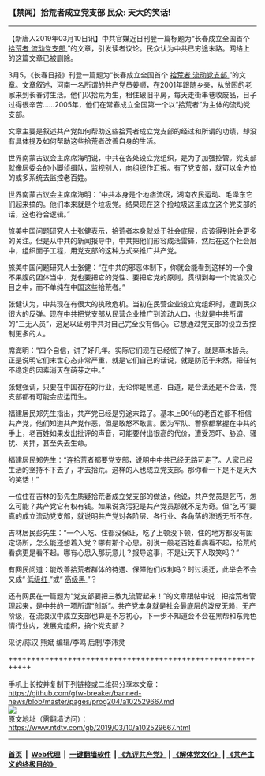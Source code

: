 ### 【禁闻】拾荒者成立党支部 民众: 天大的笑话!
------------------------

<div class="post_content" itemprop="articleBody">
 <p>
  【新唐人2019年03月10日讯】中共官媒近日刊登一篇标题为“长春成立全国首个
  <a href="https://www.ntdtv.com/gb/拾荒者.htm">
   拾荒者
  </a>
  <a href="https://www.ntdtv.com/gb/流动党支部.htm">
   流动党支部
  </a>
  ”的文章，引发读者议论。民众认为中共已穷途末路。网络上的这篇文章已被删除。
 </p>
 <p>
  3月5，《长春日报》刊登一篇题为“长春成立全国首个
  <a href="https://www.ntdtv.com/gb/拾荒者.htm">
   拾荒者
  </a>
  <a href="https://www.ntdtv.com/gb/流动党支部.htm">
   流动党支部
  </a>
  ”的文章。文章叙述，河南一名所谓的共产党员姜顺，在2001年跟随乡亲，从贫困的老家来到长春讨生活。他们以拾荒为生，租住破旧平房，每天走街串巷收废品，日子过得很辛苦……2005年，他们在常春成立全国第一个以“拾荒者”为主体的流动党支部。
 </p>
 <p>
  文章主要是叙述共产党如何帮助这些拾荒者成立党支部的经过和所谓的功绩，却没有具体提及如何帮助这些拾荒者改善自身的生活。
 </p>
 <p>
  世界南蒙古议会主席席海明说，中共在各处设立党组织，是为了加强控管。党支部就像居委会的小脚侦缉队，监视别人，向组织作汇报。有了党支部，就可以全方位的或多系统去监控老百姓。
 </p>
 <p>
  世界南蒙古议会主席席海明：“中共本身是个地痞流氓，湖南农民运动、毛泽东它们起来搞的。他们本来就是个垃圾党。结果现在这个捡垃圾这里成立这个党支部的话，这也符合逻辑。”
 </p>
 <p>
  旅美中国问题研究人士张健表示，拾荒者本身就处于社会底层，应该得到社会更多的关注。但是从中共的新闻报导中，中共把他们形容成活雷锋，然后在这个社会层中，组织面子工程，用党支部的这种方式来推广共产党。
 </p>
 <p>
  旅美中国问题研究人士张健：“在中共的邪恶体制下，你就会能看到这样的一个食不果腹的团体当中，党也要把它的党性、要把它党的原则，贯彻到每一个流浪汉心目之中，而不单纯在中国这些拾荒者。”
 </p>
 <p>
  张健认为，中共现在有很大的执政危机。当初在民营企业设立党组织时，遭到民众很大的反弹。现在中共把党支部从民营企业推广到流动人口，也就是中共所谓的“三无人员”，这足以证明中共对自己完全没有信心。它想通过党支部的设立去控制更多的人。
 </p>
 <p>
  席海明：“四个自信，讲了好几年。实际它们现在已经慌了神了。就是草木皆兵。正是说明它们末世心态非常严重，就是它们自己的话说，就是防范于未然，把任何不稳定的因素消灭在萌芽之中。”
 </p>
 <p>
  张健强调，只要在中国存在的行业，无论你是黑道、白道，是合法还是不合法，党支部都有可能会应运而生。
 </p>
 <p>
  福建居民郑先生指出，共产党已经是穷途末路了。基本上90％的老百姓都不相信共产党，他们知道共产党作恶，但是敢怒不敢言。因为军队、警察都掌握在中共的手上，老百姓如果发出批评的声音，可能要付出很高的代价，遭受恐吓、胁迫、骚扰、关押，甚至失去生命。
 </p>
 <p>
  福建居民郑先生：“连拾荒者都要党支部，说明中中共已经无路可走了。人家已经生活的坚持不下去了，才去拾荒。这样的人也成立党支部。那你看一下是不是天大的笑话！”
 </p>
 <p>
  一位住在吉林的彭先生质疑拾荒者成立党支部的做法，他说，共产党员是乞丐，怎么可能？共产党它有权有钱。如果说贪污犯是共产党员那就不足为奇。但“乞丐”要真的成立流动党支部，就说明共产党对各阶层、各行业、各角落的渗透无所不在。
 </p>
 <p>
  吉林居民彭先生：“一个人吃、住都没保证，吃了上顿没下顿，住的地方都没有固定场所，怎么能还想着入党？哪有那个心思。别说一般老百姓看病看不起，拾荒的看病更是看不起。哪有心思入那玩意儿？报导这事，不是让天下人取笑吗？”
 </p>
 <p>
  有网民问道：能改善拾荒者群体的待遇、保障他们权利吗？时过境迁，此举会不会又成“
  <a href="https://www.ntdtv.com/gb/低级红.htm">
   低级红
  </a>
  ”或“
  <a href="https://www.ntdtv.com/gb/高级黑.htm">
   高级黑
  </a>
  ”？
 </p>
 <p>
  还有网民在一篇题为“党支部要把三教九流管起来！”的文章跟帖中说：把拾荒者管理起来，是中共的一项所谓“创新”。共产党本身就是社会最底层的泼皮无赖，无产阶级，在流浪汉中成立支部也算是不忘初心，下一步不知道会不会在黑帮和东莞色情行业内，发展党组织，搞个党支部？
 </p>
 <p>
  采访/陈汉 熊斌 编辑/李鸣 后制/李沛灵
 </p>
 <p>
 </p>
 <div class="single_ad">
 </div>
</div>

+++++++++++++++++++++++++++++++++++++++++++++++++++++++++++<br/><br/>
手机上长按并复制下列链接或二维码分享本文章：<br/>
https://github.com/gfw-breaker/banned-news/blob/master/pages/prog204/a102529667.md <br/>
<a href='https://github.com/gfw-breaker/banned-news/blob/master/pages/prog204/a102529667.md'><img src='https://github.com/gfw-breaker/banned-news/blob/master/pages/prog204/a102529667.md.png'/></a> <br/>
原文地址（需翻墙访问）：https://www.ntdtv.com/gb/2019/03/10/a102529667.html


------------------------
#### [首页](https://github.com/gfw-breaker/banned-news/blob/master/README.md) &nbsp;|&nbsp; [Web代理](https://github.com/labour-camp/helloworld) &nbsp;|&nbsp; [一键翻墙软件](https://github.com/gfw-breaker/nogfw/blob/master/README.md) &nbsp;| [《九评共产党》](https://github.com/gfw-breaker/9ping.md/blob/master/README.md#九评之一评共产党是什么) | [《解体党文化》](https://github.com/gfw-breaker/jtdwh.md/blob/master/README.md) | [《共产主义的终极目的》](https://github.com/gfw-breaker/gczydzjmd.md/blob/master/README.md)


